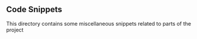 ## Code Snippets

This directory contains some miscellaneous snippets related to parts
of the project
